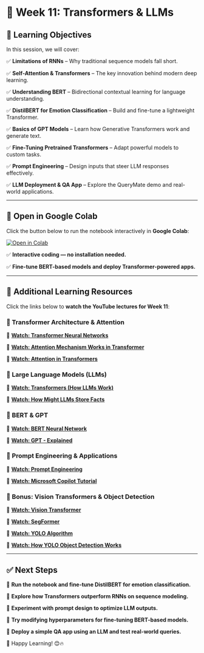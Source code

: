 # 📌 Week 11: Transformers & LLMs

## 🎯 Learning Objectives

In this session, we will cover:

✅ **Limitations of RNNs** – Why traditional sequence models fall short.

✅ **Self-Attention & Transformers** – The key innovation behind modern deep learning.

✅ **Understanding BERT** – Bidirectional contextual learning for language understanding.

✅ **DistilBERT for Emotion Classification** – Build and fine-tune a lightweight Transformer.

✅ **Basics of GPT Models** – Learn how Generative Transformers work and generate text.

✅ **Fine-Tuning Pretrained Transformers** – Adapt powerful models to custom tasks.

✅ **Prompt Engineering** – Design inputs that steer LLM responses effectively.

✅ **LLM Deployment & QA App** – Explore the QueryMate demo and real-world applications.

---

## 📂 Open in Google Colab

Click the button below to run the notebook interactively in **Google Colab**:

[![Open in Colab](https://colab.research.google.com/assets/colab-badge.svg)](https://colab.research.google.com/github/PKhosravi-CityTech/ML15AI-CUNY/blob/main/Week11/Week11.ipynb)

✅ **Interactive coding — no installation needed.**

✅ **Fine-tune BERT-based models and deploy Transformer-powered apps.**

---

## 🎥 Additional Learning Resources

Click the links below to **watch the YouTube lectures for Week 11**:

### 🔹 Transformer Architecture & Attention

📌 **[Watch: Transformer Neural Networks](https://youtu.be/zxQyTK8quyY?si=cvKJPARvXJgYyswj)**

📌 **[Watch: Attention Mechanism Works in Transformer](https://youtu.be/KMHkbXzHn7s?si=V_-UD3Bkwcnybbp6)**

📌 **[Watch: Attention in Transformers](https://youtu.be/eMlx5fFNoYc?si=b1opiUlE2E7WPteT)**

### 🔹 Large Language Models (LLMs)

📌 **[Watch: Transformers (How LLMs Work)](https://youtu.be/wjZofJX0v4M?si=4EdXFEqLRdJclfuz)**

📌 **[Watch: How Might LLMs Store Facts](https://youtu.be/9-Jl0dxWQs8?si=Ru8VQ-0ASxmJ6NKx)**

### 🔹 BERT & GPT

📌 **[Watch: BERT Neural Network](https://youtu.be/xI0HHN5XKDo?si=AfjBD8brytPRcaUH)**

📌 **[Watch: GPT - Explained](https://youtu.be/3IweGfgytgY?si=G8Xo9tvpivhTQlIb)**

### 🔹 Prompt Engineering & Applications

📌 **[Watch: Prompt Engineering](https://youtu.be/1c9iyoVIwDs?si=-PNdqsAosxsH0Cy7)**

📌 **[Watch: Microsoft Copilot Tutorial](https://youtu.be/lGwjvaAFjzk?si=GRvDQgg0wUYAtn8T)**

### 🔹 Bonus: Vision Transformers & Object Detection

📌 **[Watch: Vision Transformer](https://youtu.be/j3VNqtJUoz0?si=15a9xlMooXEiSw_W)**

📌 **[Watch: SegFormer](https://youtu.be/cgq2d_HkfnM?si=Vs858jsbKKGRgJT7)**

📌 **[Watch: YOLO Algorithm](https://youtu.be/9s_FpMpdYW8?si=_FdBVEN0dYBIeA7-)**

📌 **[Watch: How YOLO Object Detection Works](https://youtu.be/svn9-xV7wjk?si=sJvwS9mRCqsKH60H)**

---

## ✅ Next Steps

📌 **Run the notebook and fine-tune DistilBERT for emotion classification.**

📌 **Explore how Transformers outperform RNNs on sequence modeling.**

📌 **Experiment with prompt design to optimize LLM outputs.**

📌 **Try modifying hyperparameters for fine-tuning BERT-based models.**

📌 **Deploy a simple QA app using an LLM and test real-world queries.**

🚀 Happy Learning! 😊🔥

